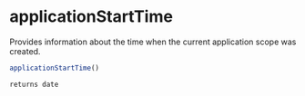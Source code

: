 # applicationStartTime

Provides information about the time when the current application scope was created.

```javascript
applicationStartTime()
```

```javascript
returns date
```
